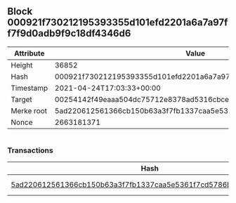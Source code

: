 ## Block 000921f730212195393355d101efd2201a6a7a97ff7f9d0adb9f9c18df4346d6

Attribute | Value
--- | ---
Height | 36852
Hash | 000921f730212195393355d101efd2201a6a7a97ff7f9d0adb9f9c18df4346d6
Timestamp | 2021-04-24T17:03:33+00:00
Target | 00254142f49eaaa504dc75712e8378ad5316cbcead634704b3734b6271167cc4
Merke root | 5ad220612561366cb150b63a3f7fb1337caa5e5361f7cd5786b750c1141b9a3e
Nonce | 2663181371

```

```

### Transactions

Hash | Amount
--- | ---
[5ad220612561366cb150b63a3f7fb1337caa5e5361f7cd5786b750c1141b9a3e](5ad220612561366cb150b63a3f7fb1337caa5e5361f7cd5786b750c1141b9a3e.md) | 10.00000000 SKEPTI 
